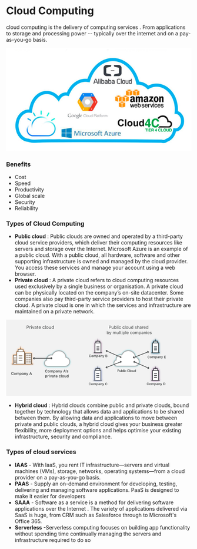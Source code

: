 # Cloud Computing

cloud computing is the delivery of computing services . From applications to storage and processing power -- typically over the internet and on a pay-as-you-go basis.

![CloudComputing.png](Images/CloudComputing.png)
### Benefits
- Cost
- Speed
- Productivity
- Global scale
- Security
- Reliability

### Types of Cloud Computing
- **Public cloud** : Public clouds are owned and operated by a third-party cloud service providers, which deliver their computing resources like servers and storage over the Internet. Microsoft Azure is an example of a public cloud. With a public cloud, all hardware, software and other supporting infrastructure is owned and managed by the cloud provider. You access these services and manage your account using a web browser.
- **Private cloud** : A private cloud refers to cloud computing resources used exclusively by a single business or organisation. A private cloud can be physically located on the company’s on-site datacenter. Some companies also pay third-party service providers to host their private cloud. A private cloud is one in which the services and infrastructure are maintained on a private network.

![Public and Private Cloud.png](Images/PublicandPrivateCloud.png)

- **Hybrid cloud** : Hybrid clouds combine public and private clouds, bound together by technology that allows data and applications to be shared between them. By allowing data and applications to move between private and public clouds, a hybrid cloud gives your business greater flexibility, more deployment options and helps optimise your existing infrastructure, security and compliance.

### Types of cloud services
- **IAAS** - With IaaS, you rent IT infrastructure—servers and virtual machines (VMs), storage, networks, operating systems—from a cloud provider on a pay-as-you-go basis.
- **PAAS** - Supply an on-demand environment for developing, testing, delivering and managing software applications. PaaS is designed to make it easier for developers
- **SAAA** - Software as a service is a method for delivering software applications over the Internet . The variety of applications delivered via SaaS is huge, from CRM such as Salesforce through to Microsoft's Office 365.
- **Serverless** -Serverless computing focuses on building app functionality without spending time continually managing the servers and infrastructure required to do so
